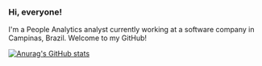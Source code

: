 ### Hi, everyone!

I'm a People Analytics analyst currently working at a software company in Campinas, Brazil. Welcome to my GitHub!

[![Anurag's GitHub stats](https://github-readme-stats.vercel.app/api?username=higor-gomes93)](https://github.com/anuraghazra/github-readme-stats)

